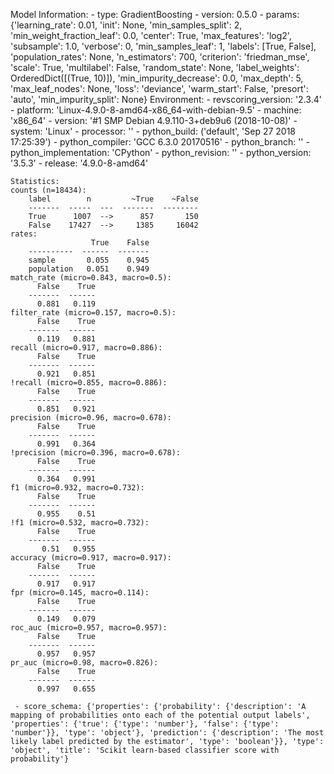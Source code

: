 Model Information:
	 - type: GradientBoosting
	 - version: 0.5.0
	 - params: {'learning_rate': 0.01, 'init': None, 'min_samples_split': 2, 'min_weight_fraction_leaf': 0.0, 'center': True, 'max_features': 'log2', 'subsample': 1.0, 'verbose': 0, 'min_samples_leaf': 1, 'labels': [True, False], 'population_rates': None, 'n_estimators': 700, 'criterion': 'friedman_mse', 'scale': True, 'multilabel': False, 'random_state': None, 'label_weights': OrderedDict([(True, 10)]), 'min_impurity_decrease': 0.0, 'max_depth': 5, 'max_leaf_nodes': None, 'loss': 'deviance', 'warm_start': False, 'presort': 'auto', 'min_impurity_split': None}
	Environment:
	 - revscoring_version: '2.3.4'
	 - platform: 'Linux-4.9.0-8-amd64-x86_64-with-debian-9.5'
	 - machine: 'x86_64'
	 - version: '#1 SMP Debian 4.9.110-3+deb9u6 (2018-10-08)'
	 - system: 'Linux'
	 - processor: ''
	 - python_build: ('default', 'Sep 27 2018 17:25:39')
	 - python_compiler: 'GCC 6.3.0 20170516'
	 - python_branch: ''
	 - python_implementation: 'CPython'
	 - python_revision: ''
	 - python_version: '3.5.3'
	 - release: '4.9.0-8-amd64'
	
	Statistics:
	counts (n=18434):
		label        n         ~True    ~False
		-------  -----  ---  -------  --------
		True      1007  -->      857       150
		False    17427  -->     1385     16042
	rates:
		              True    False
		----------  ------  -------
		sample       0.055    0.945
		population   0.051    0.949
	match_rate (micro=0.843, macro=0.5):
		  False    True
		-------  ------
		  0.881   0.119
	filter_rate (micro=0.157, macro=0.5):
		  False    True
		-------  ------
		  0.119   0.881
	recall (micro=0.917, macro=0.886):
		  False    True
		-------  ------
		  0.921   0.851
	!recall (micro=0.855, macro=0.886):
		  False    True
		-------  ------
		  0.851   0.921
	precision (micro=0.96, macro=0.678):
		  False    True
		-------  ------
		  0.991   0.364
	!precision (micro=0.396, macro=0.678):
		  False    True
		-------  ------
		  0.364   0.991
	f1 (micro=0.932, macro=0.732):
		  False    True
		-------  ------
		  0.955    0.51
	!f1 (micro=0.532, macro=0.732):
		  False    True
		-------  ------
		   0.51   0.955
	accuracy (micro=0.917, macro=0.917):
		  False    True
		-------  ------
		  0.917   0.917
	fpr (micro=0.145, macro=0.114):
		  False    True
		-------  ------
		  0.149   0.079
	roc_auc (micro=0.957, macro=0.957):
		  False    True
		-------  ------
		  0.957   0.957
	pr_auc (micro=0.98, macro=0.826):
		  False    True
		-------  ------
		  0.997   0.655
	
	 - score_schema: {'properties': {'probability': {'description': 'A mapping of probabilities onto each of the potential output labels', 'properties': {'true': {'type': 'number'}, 'false': {'type': 'number'}}, 'type': 'object'}, 'prediction': {'description': 'The most likely label predicted by the estimator', 'type': 'boolean'}}, 'type': 'object', 'title': 'Scikit learn-based classifier score with probability'}

